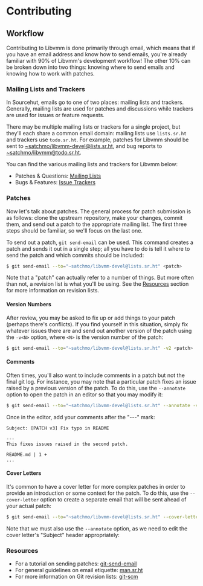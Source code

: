 # **Contributing**

## **Workflow**

Contributing to Libvmm is done primarily through email, which means that if you
have an email address and know how to send emails, you're already familiar with
90% of Libvmm's development workflow! The other 10% can be broken down into two
things: knowing where to send emails and knowing how to work with patches.

### **Mailing Lists and Trackers**

In Sourcehut, emails go to one of two places: mailing lists and trackers.
Generally, mailing lists are used for patches and discussions while trackers
are used for issues or feature requests.

There may be multiple mailing lists or trackers for a single project, but
they'll each share a common email domain: mailing lists use `lists.sr.ht` and
trackers use `todo.sr.ht`. For example, patches for Libvmm should be sent to
<~satchmo/libvmm-devel@lists.sr.ht>, and bug reports to
<~satchmo/libvmm@todo.sr.ht>.

You can find the various mailing lists and trackers for Libvmm below:

* Patches & Questions: [Mailing Lists](https://sr.ht/~satchmo/libvmm/lists)
* Bugs & Features:     [Issue Trackers](https://sr.ht/~satchmo/libvmm/trackers)
<!--* Documentation:       [libvmm-docs](https://man.sr.ht/~satchmo/libvmm-docs)-->

<!--If you still don't want to use email for your contributions, no worries.-->
<!--There's also a web interface for each mailing list and tracker. You can find-->
<!--these using the links above.-->

### **Patches**

Now let's talk about patches. The general process for patch submission is as
follows: clone the upstream repository, make your changes, commit them, and
send out a patch to the appropriate mailing list. The first three steps should
be familiar, so we'll focus on the last one.

To send out a patch, `git send-email` can be used. This command creates a patch
and sends it out in a single step; all you have to do is tell it where to send
the patch and which commits should be included:

```sh
$ git send-email --to="~satchmo/libvmm-devel@lists.sr.ht" <patch>
```

Note that a "patch" can actually refer to a number of things. But more often
than not, a revision list is what you'll be using. See the [Resources](#**resources**)
section for more information on revision lists.

#### Version Numbers

After review, you may be asked to fix up or add things to your patch (perhaps
there's conflicts). If you find yourself in this situation, simply fix whatever
issues there are and send out another version of the patch using the `-v<N>`
option, where `<N>` is the version number of the patch:

```sh
$ git send-email --to="~satchmo/libvmm-devel@lists.sr.ht" -v2 <patch>
```

#### Comments

Often times, you'll also want to include comments in a patch but not the final
git log. For instance, you may note that a particular patch fixes an issue
raised by a previous version of the patch. To do this, use the `--annotate`
option to open the patch in an editor so that you may modify it:

```sh
$ git send-email --to="~satchmo/libvmm-devel@lists.sr.ht" --annotate -v3 <patch>
```

Once in the editor, add your comments after the "---" mark:

```console
Subject: [PATCH v3] Fix typo in README

---
This fixes issues raised in the second patch.

README.md | 1 +
...
```

#### Cover Letters

It's common to have a cover letter for more complex patches in order to provide
an introduction or some context for the patch. To do this, use the
`--cover-letter` option to create a separate email that will be sent ahead of
your actual patch:

```sh
$ git send-email --to="~satchmo/libvmm-devel@lists.sr.ht" --cover-letter --annotate <patch>
```

Note that we must also use the `--annotate` option, as we need to edit the
cover letter's "Subject" header appropriately:

### **Resources**

* For a tutorial on sending patches: [git-send-email](https://git-send-email.io/)
* For general guidelines on email etiquette: [man.sr.ht](https://man.sr.ht/lists.sr.ht/etiquette.md)
* For more information on Git revision lists: [git-scm](https://git-scm.com/book/en/v2/Git-Tools-Revision-Selection)
